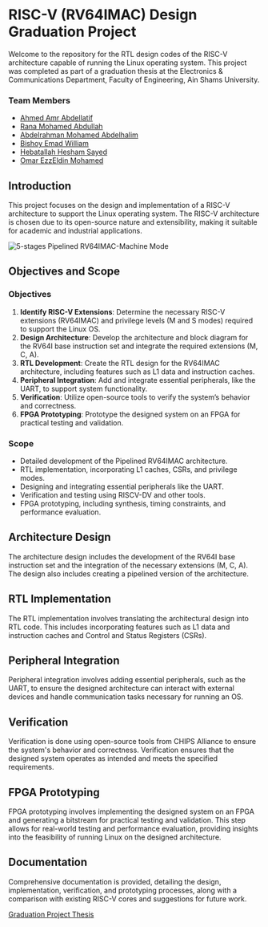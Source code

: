 # RISC-V (RV64IMAC) Design Graduation Project

Welcome to the repository for the RTL design codes of the RISC-V architecture capable of running the Linux operating system. This project was completed as part of a graduation thesis at the Electronics & Communications Department, Faculty of Engineering, Ain Shams University.

### Team Members
- [Ahmed Amr Abdellatif](https://www.linkedin.com/in/ahmed-amr-abdellatif/)
- [Rana Mohamed Abdullah](mailto:rana.abdalluh.1d@gmail.com)
- [Abdelrahman Mohamed Abdelhalim](https://www.linkedin.com/in/abdelrahman%2Dmohamed%2D0111a624b/)
- [Bishoy Emad William](https://www.linkedin.com/in/bishoy-emad-527812227/)
- [Hebatallah Hesham Sayed](https://www.linkedin.com/in/hebatallah-hesham-a68818240/)
- [Omar EzzEldin Mohamed](mailto:omarezzeldin121@gmail.com)

## Introduction

This project focuses on the design and implementation of a RISC-V architecture to support the Linux operating system. The RISC-V architecture is chosen due to its open-source nature and extensibility, making it suitable for academic and industrial applications.

![5-stages Pipelined RV64IMAC-Machine Mode](https://github.com/AhmedAmrAbdellatif1/GP-RV64IMAC/assets/140100601/032aec89-7208-4ead-ac82-6676925b2a0f)

## Objectives and Scope

### Objectives

1. **Identify RISC-V Extensions**: Determine the necessary RISC-V extensions (RV64IMAC) and privilege levels (M and S modes) required to support the Linux OS.
2. **Design Architecture**: Develop the architecture and block diagram for the RV64I base instruction set and integrate the required extensions (M, C, A).
3. **RTL Development**: Create the RTL design for the RV64IMAC architecture, including features such as L1 data and instruction caches.
4. **Peripheral Integration**: Add and integrate essential peripherals, like the UART, to support system functionality.
5. **Verification**: Utilize open-source tools to verify the system’s behavior and correctness.
6. **FPGA Prototyping**: Prototype the designed system on an FPGA for practical testing and validation.

### Scope

- Detailed development of the Pipelined RV64IMAC architecture.
- RTL implementation, incorporating L1 caches, CSRs, and privilege modes.
- Designing and integrating essential peripherals like the UART.
- Verification and testing using RISCV-DV and other tools.
- FPGA prototyping, including synthesis, timing constraints, and performance evaluation.

## Architecture Design

The architecture design includes the development of the RV64I base instruction set and the integration of the necessary extensions (M, C, A). The design also includes creating a pipelined version of the architecture.

## RTL Implementation

The RTL implementation involves translating the architectural design into RTL code. This includes incorporating features such as L1 data and instruction caches and Control and Status Registers (CSRs).

## Peripheral Integration

Peripheral integration involves adding essential peripherals, such as the UART, to ensure the designed architecture can interact with external devices and handle communication tasks necessary for running an OS.

## Verification

Verification is done using open-source tools from CHIPS Alliance to ensure the system's behavior and correctness. Verification ensures that the designed system operates as intended and meets the specified requirements.

## FPGA Prototyping

FPGA prototyping involves implementing the designed system on an FPGA and generating a bitstream for practical testing and validation. This step allows for real-world testing and performance evaluation, providing insights into the feasibility of running Linux on the designed architecture.

## Documentation

Comprehensive documentation is provided, detailing the design, implementation, verification, and prototyping processes, along with a comparison with existing RISC-V cores and suggestions for future work.

[Graduation Project Thesis](https://drive.google.com/file/d/1HYaxwctf71etvR4QhIf5rDlQkh__jxif/view?usp=drive_link)
